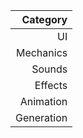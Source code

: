 |   Category |
|-----------:|
|         UI |
|  Mechanics |
|     Sounds |
|    Effects |
|  Animation |
| Generation |